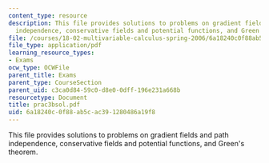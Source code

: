 ```yaml
---
content_type: resource
description: This file provides solutions to problems on gradient fields and path
  independence, conservative fields and potential functions, and Green's theorem.
file: /courses/18-02-multivariable-calculus-spring-2006/6a18240c0f88ab5cac391280486a19f8_prac3bsol.pdf
file_type: application/pdf
learning_resource_types:
- Exams
ocw_type: OCWFile
parent_title: Exams
parent_type: CourseSection
parent_uid: c3ca0d84-59c0-d8e0-0dff-196e231a668b
resourcetype: Document
title: prac3bsol.pdf
uid: 6a18240c-0f88-ab5c-ac39-1280486a19f8
---
```

This file provides solutions to problems on gradient fields and path independence, conservative fields and potential functions, and Green's theorem.

